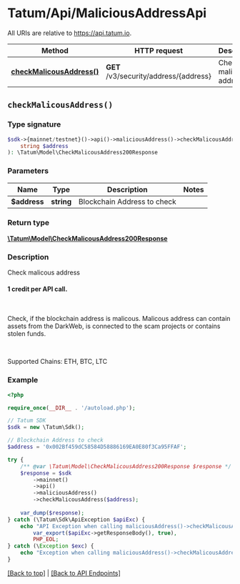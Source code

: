 # Tatum/Api/MaliciousAddressApi

All URIs are relative to https://api.tatum.io.

Method | HTTP request | Description
------------- | ------------- | -------------
[**checkMalicousAddress()**](#checkmalicousaddress) | **GET** /v3/security/address/{address} | Check malicous address


## `checkMalicousAddress()`

### Type signature

```php
$sdk->{mainnet/testnet}()->api()->maliciousAddress()->checkMalicousAddress(
    string $address
): \Tatum\Model\CheckMalicousAddress200Response
```

### Parameters

Name | Type | Description  | Notes
------------- | ------------- | ------------- | -------------
 **$address** | **string**| Blockchain Address to check |

### Return type

[**\Tatum\Model\CheckMalicousAddress200Response**](../Model/CheckMalicousAddress200Response.md)

### Description

Check malicous address

<h4>1 credit per API call.</h4><br/> <p>Check, if the blockchain address is malicous. Malicous address can contain assets from the DarkWeb, is connected to the scam projects or contains stolen funds.</p><br/> <p>Supported Chains: ETH, BTC, LTC</p>

### Example

```php
<?php

require_once(__DIR__ . '/autoload.php');

// Tatum SDK
$sdk = new \Tatum\Sdk();

// Blockchain Address to check
$address = '0x002Bf459dC58584D58886169EA0E80f3Ca95FFAF';

try {
    /** @var \Tatum\Model\CheckMalicousAddress200Response $response */
    $response = $sdk
        ->mainnet()
        ->api()
        ->maliciousAddress()
        ->checkMalicousAddress($address);
    
    var_dump($response);
} catch (\Tatum\Sdk\ApiException $apiExc) {
    echo "API Exception when calling maliciousAddress()->checkMalicousAddress(): ",
        var_export($apiExc->getResponseBody(), true),
        PHP_EOL;
} catch (\Exception $exc) {
    echo "Exception when calling maliciousAddress()->checkMalicousAddress(): " . $exc->getMessage() . PHP_EOL;
}
```

[[Back to top]](#) | [[Back to API Endpoints]](../index.md#api-endpoints)
